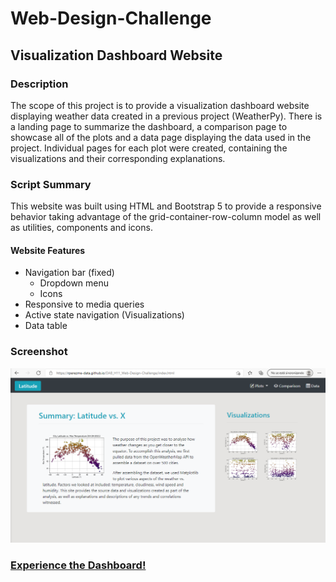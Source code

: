 # Web-Design-Challenge
## Visualization Dashboard Website

### Description
The scope of this project is to provide a visualization dashboard website displaying weather data created in a previous project (WeatherPy). There is a landing page to summarize the dashboard, a comparison page to showcase all of the plots and a data page displaying the data used in the project. Individual pages for each plot were created, containing the visualizations and their corresponding explanations. 

### Script Summary
This website was built using HTML and Bootstrap 5 to provide a responsive behavior taking advantage of the grid-container-row-column model as well as utilities, components and icons.

#### Website Features
* Navigation bar (fixed)
    * Dropdown menu
    * Icons
* Responsive to media queries
* Active state navigation (Visualizations)
* Data table


### Screenshot
![Dashboard_Screenshot](Images/Dashboard_Screenshot.png)


### [Experience the Dashboard!](https://rperezme-data.github.io/DAB_H11_Web-Design-Challenge/index.html)